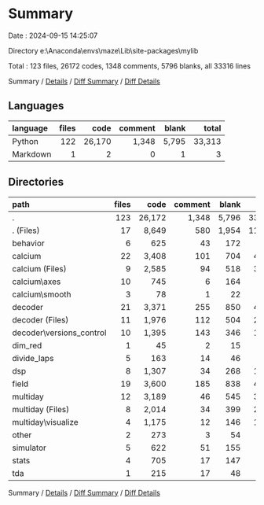 # Summary

Date : 2024-09-15 14:25:07

Directory e:\\Anaconda\\envs\\maze\\Lib\\site-packages\\mylib

Total : 123 files,  26172 codes, 1348 comments, 5796 blanks, all 33316 lines

Summary / [Details](details.md) / [Diff Summary](diff.md) / [Diff Details](diff-details.md)

## Languages
| language | files | code | comment | blank | total |
| :--- | ---: | ---: | ---: | ---: | ---: |
| Python | 122 | 26,170 | 1,348 | 5,795 | 33,313 |
| Markdown | 1 | 2 | 0 | 1 | 3 |

## Directories
| path | files | code | comment | blank | total |
| :--- | ---: | ---: | ---: | ---: | ---: |
| . | 123 | 26,172 | 1,348 | 5,796 | 33,316 |
| . (Files) | 17 | 8,649 | 580 | 1,954 | 11,183 |
| behavior | 6 | 625 | 43 | 172 | 840 |
| calcium | 22 | 3,408 | 101 | 704 | 4,213 |
| calcium (Files) | 9 | 2,585 | 94 | 518 | 3,197 |
| calcium\\axes | 10 | 745 | 6 | 164 | 915 |
| calcium\\smooth | 3 | 78 | 1 | 22 | 101 |
| decoder | 21 | 3,371 | 255 | 850 | 4,476 |
| decoder (Files) | 11 | 1,976 | 112 | 504 | 2,592 |
| decoder\\versions_control | 10 | 1,395 | 143 | 346 | 1,884 |
| dim_red | 1 | 45 | 2 | 15 | 62 |
| divide_laps | 5 | 163 | 14 | 46 | 223 |
| dsp | 8 | 1,307 | 34 | 268 | 1,609 |
| field | 19 | 3,600 | 185 | 838 | 4,623 |
| multiday | 12 | 3,189 | 46 | 545 | 3,780 |
| multiday (Files) | 8 | 2,014 | 34 | 399 | 2,447 |
| multiday\\visualize | 4 | 1,175 | 12 | 146 | 1,333 |
| other | 2 | 273 | 3 | 54 | 330 |
| simulator | 5 | 622 | 51 | 155 | 828 |
| stats | 4 | 705 | 17 | 147 | 869 |
| tda | 1 | 215 | 17 | 48 | 280 |

Summary / [Details](details.md) / [Diff Summary](diff.md) / [Diff Details](diff-details.md)